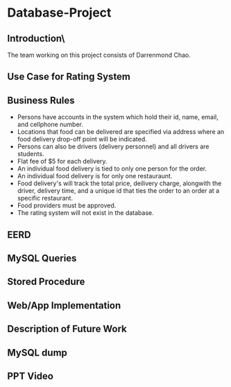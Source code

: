 # Database-Project
## Introduction\
The team working on this project consists of Darrenmond Chao.
  
## Use Case for Rating System

## Business Rules
- Persons have accounts in the system which hold their id, name, email, and cellphone number.
- Locations that food can be delivered are specified via address where an food delivery drop-off point will be indicated.
- Persons can also be drivers (delivery personnel) and all drivers are students.
- Flat fee of $5 for each delivery.
- An individual food delivery is tied to only one person for the order.
- An individual food delivery is for only one restauraunt.
- Food delivery's will track the total price, deilivery charge, alongwith the driver, delivery time, and a unique id that ties the order to an order at a specific restaurant.
- Food providers must be approved.
- The rating system will not exist in the database.

## EERD

## MySQL Queries

## Stored Procedure

## Web/App Implementation

## Description of Future Work

## MySQL dump

## PPT Video
